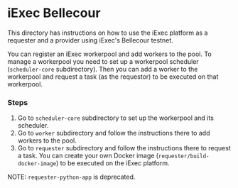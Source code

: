 # iExec Bellecour
This directory has instructions on how to use the iExec platform as a requester and a provider using iExec's Bellecour testnet.

You can register an iExec workerpool and add workers to the pool. To manage a workerpool you need to set up a workerpool scheduler (``scheduler-core`` subdirectory).
Then you can add a worker to the workerpool and request a task (as the requestor) to be executed on that workerpool.

### Steps
1. Go to ``scheduler-core`` subdirectory to set up the workerpool and its scheduler.
2. Go to ``worker`` subdirectory and follow the instructions there to add workers to the pool.
3. Go to ``requester`` subdirectory and follow the instructions there to request a task. You can create your own Docker image (``requester/build-docker-image``) to be executed on the iExec platform.

NOTE: ``requester-python-app`` is deprecated.